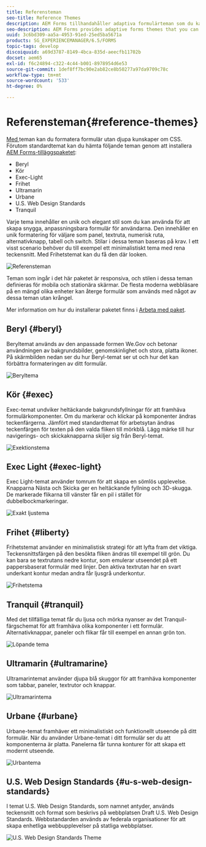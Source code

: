 ```yaml
---
title: Referensteman
seo-title: Reference Themes
description: AEM Forms tillhandahåller adaptiva formulärteman som du kan hämta från Software Distribution och använda för att utforma ett formulär.
seo-description: AEM Forms provides adaptive forms themes that you can get from Software Distribution and use to style a form.
uuid: 3c6bd309-aa5a-4953-91ed-25ed5ba5671a
products: SG_EXPERIENCEMANAGER/6.5/FORMS
topic-tags: develop
discoiquuid: a69d3787-8149-4bca-835d-aeecfb11702b
docset: aem65
exl-id: f6c24894-c322-4c44-b001-8978954d6e53
source-git-commit: 1def8ff7bc90e2ab82ce8b50277a97da9709c78c
workflow-type: tm+mt
source-wordcount: '533'
ht-degree: 0%

---
```


# Referensteman{#reference-themes}

[Med ](../../forms/using/themes.md) teman kan du formatera formulär utan djupa kunskaper om CSS. Förutom standardtemat kan du hämta följande teman genom att installera [AEM Forms-tilläggspaketet](https://experienceleague.adobe.com/docs/experience-manager-release-information/aem-release-updates/forms-updates/aem-forms-releases.html?lang=en):

* Beryl
* Kör
* Exec-Light
* Frihet
* Ultramarin
* Urbane
* U.S. Web Design Standards
* Tranquil

Varje tema innehåller en unik och elegant stil som du kan använda för att skapa snygga, anpassningsbara formulär för användarna. Den innehåller en unik formatering för väljare som panel, textruta, numerisk ruta, alternativknapp, tabell och switch. Stilar i dessa teman baseras på krav. I ett visst scenario behöver du till exempel ett minimalistiskt tema med rena teckensnitt. Med Frihetstemat kan du få den där looken.

![Referensteman](assets/ref-themes.png)

Teman som ingår i det här paketet är responsiva, och stilen i dessa teman definieras för mobila och stationära skärmar. De flesta moderna webbläsare på en mängd olika enheter kan återge formulär som används med något av dessa teman utan krångel.

Mer information om hur du installerar paketet finns i [Arbeta med paket](/help/sites-administering/package-manager.md).

## Beryl {#beryl}

Beryltemat används av den anpassade formen We.Gov och betonar användningen av bakgrundsbilder, genomskinlighet och stora, platta ikoner. På skärmbilden nedan ser du hur Beryl-temat ser ut och hur det kan förbättra formateringen av ditt formulär.

![Beryltema](assets/beryl.png)

<!--[Click to enlarge

](assets/beryl-1.png)-->

## Kör {#exec}

Exec-temat undviker heltäckande bakgrundsfyllningar för att framhäva formulärkomponenter. Om du markerar och klickar på komponenter ändras teckenfärgerna. Jämfört med standardtemat för arbetsytan ändras teckenfärgen för texten på den valda fliken till mörkblå. Lägg märke till hur navigerings- och skickaknapparna skiljer sig från Beryl-temat.

![Exektionstema](assets/exec.png)

<!--[Click to enlarge

](assets/exec-1.png)-->

## Exec Light {#exec-light}

Exec Light-temat använder tomrum för att skapa en sömlös upplevelse. Knapparna Nästa och Skicka ger en heltäckande fyllning och 3D-skugga. De markerade flikarna till vänster får en pil i stället för dubbelbockmarkeringar.

![Exakt ljustema](assets/exec-light.png)

<!--[Click to enlarge

](assets/exec-light-1.png)-->

## Frihet {#liberty}

Frihetstemat använder en minimalistisk strategi för att lyfta fram det viktiga. Teckensnittsfärgen på den besökta fliken ändras till exempel till grön. Du kan bara se textrutans nedre kontur, som emulerar utseendet på ett pappersbaserat formulär med linjer. Den aktiva textrutan har en svart underkant kontur medan andra får ljusgrå underkontur.

![Frihetstema](assets/liberty.png)

<!--[Click to enlarge

](assets/liberty-1.png)-->

## Tranquil {#tranquil}

Med det tillfälliga temat får du ljusa och mörka nyanser av det Tranquil-färgschemat för att framhäva olika komponenter i ett formulär. Alternativknappar, paneler och flikar får till exempel en annan grön ton.

![Löpande tema](assets/tranquil.png)

<!--[Click to enlarge

](assets/tranquil-1.png)-->

## Ultramarin {#ultramarine}

Ultramarintemat använder djupa blå skuggor för att framhäva komponenter som tabbar, paneler, textrutor och knappar.

![Ultramarintema](assets/ultramarine.png)

<!--[Click to enlarge](assets/ultramarine-1.png)-->

## Urbane {#urbane}

Urbane-temat framhäver ett minimalistiskt och funktionellt utseende på ditt formulär. När du använder Urbane-temat i ditt formulär ser du att komponenterna är platta. Panelerna får tunna konturer för att skapa ett modernt utseende.

![Urbantema](assets/urbane.png)

<!--[Click to enlarge

](assets/urbane-1.png)-->

## U.S. Web Design Standards {#u-s-web-design-standards}

I temat U.S. Web Design Standards, som namnet antyder, används teckensnitt och format som beskrivs på webbplatsen Draft U.S. Web Design Standards. Webbstandarden används av federala organisationer för att skapa enhetliga webbupplevelser på statliga webbplatser.

![U.S. Web Design Standards Theme](assets/us-web-standards.png)

<!--[Click to enlarge

](assets/usgov.png)-->

